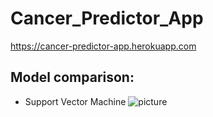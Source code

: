 # Cancer_Predictor_App
https://cancer-predictor-app.herokuapp.com

## Model comparison:

* Support Vector Machine
![picture](Desktop/SVM.png)

